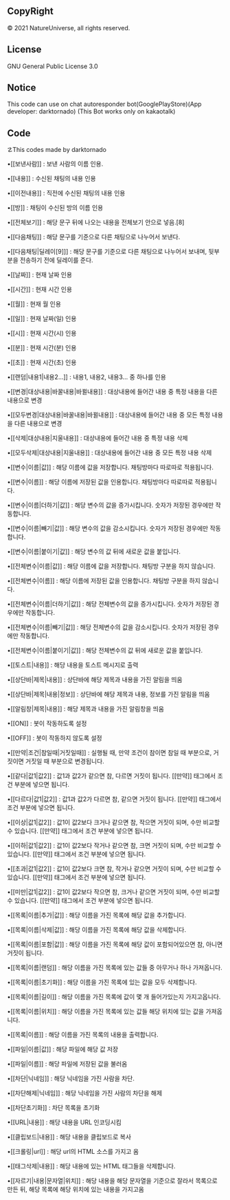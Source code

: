 CopyRight
-
© 2021 NatureUniverse, all rights reserved.

License
-
GNU General Public License 3.0

Notice
-
This code can use on 
chat autoresponder bot(GooglePlayStore)(App developer: darktornado)
(This Bot works only on kakaotalk)

Code
-
☡This codes made by darktornado

•[[보낸사람]] : 보낸 사람의 이름 인용.

•[[내용]] : 수신된 채팅의 내용 인용

•[[이전내용]] : 직전에 수신된 채팅의 내용 인용

•[[방]] : 채팅이 수신된 방의 이름 인용

•[[전체보기]] : 해당 문구 뒤에 나오는 내용을 전체보기 안으로 넣음.[8]

•[[다음채팅]] : 해당 문구를 기준으로 다른 채팅으로 나누어서 보낸다.

•[[다음채팅|딜레이[9]]] : 해당 문구를 기준으로 다른 채팅으로 나누어서 보내며, 뒷부분을 전송하기 전에 딜레이를 준다.

•[[날짜]] : 현재 날짜 인용

•[[시간]] : 현재 시간 인용

•[[월]] : 현재 월 인용

•[[일]] : 현재 날짜(일) 인용

•[[시]] : 현재 시간(시) 인용

•[[분]] : 현재 시간(분) 인용

•[[초]] : 현재 시간(초) 인용

•[[랜덤|내용1|내용2...]] : 내용1, 내용2, 내용3... 중 하나를 인용

•[[변경|대상내용|바꿀내용|바뀔내용]] : 대상내용에 들어간 내용 중 특정 내용을 다른 내용으로 변경

•[[모두변경|대상내용|바꿀내용|바뀔내용]] : 대상내용에 들어간 내용 중 모든 특정 내용을 다른 내용으로 변경

•[[삭제|대상내용|지울내용]] : 대상내용에 들어간 내용 중 특정 내용 삭제

•[[모두삭제|대상내용|지울내용]] : 대상내용에 들어간 내용 중 모든 특정 내용 삭제

•[[변수|이름|값]] : 해당 이름에 값을 저장합니다. 채팅방마다 따로따로 적용됩니다.

•[[변수|이름]] : 해당 이름에 저장된 값을 인용합니다. 채팅방마다 따로따로 적용됩니다.

•[[변수|이름|더하기|값]] : 해당 변수의 값을 증가시킵니다. 숫자가 저장된 경우에만 작동합니다.

•[[변수|이름|빼기|값]] : 해당 변수의 값을 감소시킵니다. 숫자가 저장된 경우에만 작동합니다.

•[[변수|이름|붙이기|값]] : 해당 변수의 값 뒤에 새로운 값을 붙입니다.

•[[전체변수|이름|값]] : 해당 이름에 값을 저장합니다. 채팅방 구분을 하지 않습니다.

•[[전체변수|이름]] : 해당 이름에 저장된 값을 인용합니다. 채팅방 구분을 하지 않습니다.

•[[전체변수|이름|더하기|값]] : 해당 전체변수의 값을 증가시킵니다. 숫자가 저장된 경우에만 작동합니다.

•[[전체변수|이름|빼기|값]] : 해당 전체변수의 값을 감소시킵니다. 숫자가 저장된 경우에만 작동합니다.

•[[전체변수|이름|붙이기|값]] : 해당 전체변수의 값 뒤에 새로운 값을 붙입니다.

•[[토스트|내용]] : 해당 내용을 토스트 메시지로 출력

•[[상단바|제목|내용]] : 상단바에 해당 제목과 내용을 가진 알림을 띄움

•[[상단바|제목|내용|정보]] : 상단바에 해당 제목과 내용, 정보를 가진 알림을 띄움

•[[알림창|제목|내용]] : 해당 제목과 내용을 가진 알림창을 띄움

•[[ON]] : 봇이 작동하도록 설정

•[[OFF]] : 봇이 작동하지 않도록 설정

•[[만약|조건|참일때|거짓일때]] : 실행될 때, 만약 조건이 참이면 참일 때 부분으로, 거짓이면 거짓일 때 부분으로 변경됩니다.

•[[같다|값1|값2]] : 값1과 값2가 같으면 참, 다르면 거짓이 됩니다. [[만약]] 태그에서 조건 부분에 넣으면 됩니다.

•[[다르다|값1|값2]] : 값1과 값2가 다르면 참, 같으면 거짓이 됩니다. [[만약]] 태그에서 조건 부분에 넣으면 됩니다.

•[[이상|값1|값2]] : 값1이 값2보다 크거나 같으면 참, 작으면 거짓이 되며, 수만 비교할 수 있습니다. [[만약]] 태그에서 조건 부분에 넣으면 됩니다.

•[[이하|값1|값2]] : 값1이 값2보다 작거나 같으면 참, 크면 거짓이 되며, 수만 비교할 수 있습니다. [[만약]] 태그에서 조건 부분에 넣으면 됩니다.

•[[초과|값1|값2]] : 값1이 값2보다 크면 참, 작거나 같으면 거짓이 되며, 수만 비교할 수 있습니다. [[만약]] 태그에서 조건 부분에 넣으면 됩니다.

•[[미만|값1|값2]] : 값1이 값2보다 작으면 참, 크거나 같으면 거짓이 되며, 수만 비교할 수 있습니다. [[만약]] 태그에서 조건 부분에 넣으면 됩니다.

•[[목록|이름|추가|값]] : 해당 이름을 가진 목록에 해당 값을 추가합니다.

•[[목록|이름|삭제|값]] : 해당 이름을 가진 목록에 해당 값을 삭제합니다.

•[[목록|이름|포함|값]] : 해당 이름을 가진 목록에 해당 값이 포함되어있으면 참, 아니면 거짓이 됩니다.

•[[목록|이름|랜덤]] : 해당 이름을 가진 목록에 있는 값들 중 아무거나 하나 가져옵니다.

•[[목록|이름|초기화]] : 해당 이름을 가진 목록에 있는 값을 모두 삭제합니다.

•[[목록|이름|길이]] : 해당 이름을 가진 목록에 값이 몇 개 들어가있는지 가지고옵니다.

•[[목록|이름|위치]] : 해당 이름을 가진 목록에 있는 값들 해당 위치에 있는 값을 가져옵니다.

•[[목록|이름]] : 해당 이름을 가진 목록의 내용을 출력합니다.

•[[파일|이름|값]] : 해당 파일에 해당 값 저장

•[[파일|이름]] : 해당 파일에 저장된 값을 불러옴

•[[차단|닉네임]] : 해당 닉네임을 가진 사람을 차단.

•[[차단해제|닉네임]] : 해당 닉네임을 가진 사람의 차단을 해제

•[[차단초기화]] : 차단 목록을 초기화

•[[URL|내용]] : 해당 내용을 URL 인코딩시킴

•[[클립보드|내용]] : 해당 내용을 클립보드로 복사

•[[크롤링|url]] : 해당 url의 HTML 소스를 가지고 옴

•[[태그삭제|내용]] : 해당 내용에 있는 HTML 태그들을 삭제합니다.

•[[자르기|내용|문자열|위치]] : 해당 내용을 해당 문자열을 기준으로 잘라서 목록으로 만든 뒤, 해당 목록에 해당 위치에 있는 내용을 가지고옴
